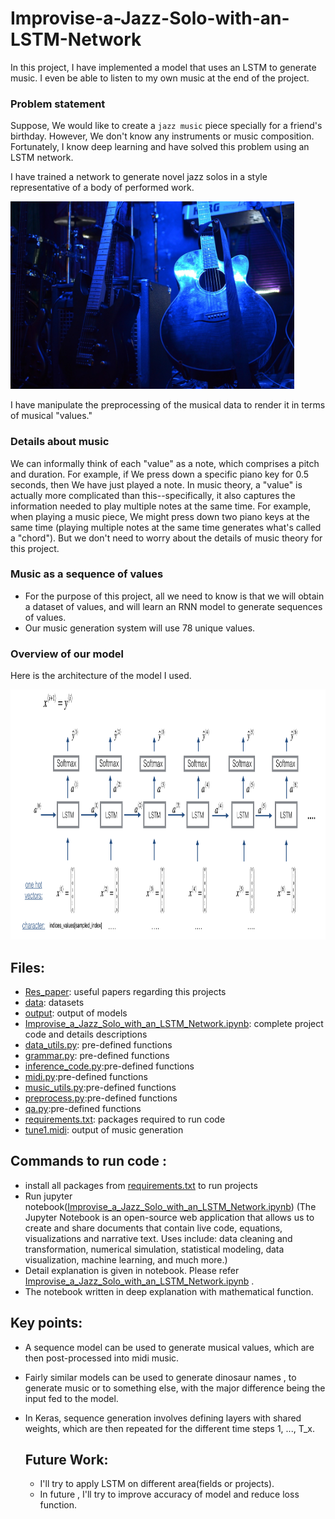 # Improvise-a-Jazz-Solo-with-an-LSTM-Network

In this project, I have implemented a model that uses an LSTM to generate music. I even be able to listen to my own music at the end of the project.

### Problem statement

Suppose, We would like to create a `jazz music` piece specially for a friend's birthday. 
However, We don't know any instruments or music composition. 
Fortunately, I know deep learning and have solved this problem using an LSTM network.  

I have trained a network to generate novel jazz solos in a style representative of a body of performed work.

<img src="images/jazz.jpg" style="width:450;height:300px;">

I have manipulate the preprocessing of the musical data to render it in terms of musical "values." 

### Details about music 
We can informally think of each "value" as a note, which comprises a pitch and duration. 
For example, if We press down a specific piano key for 0.5 seconds, then We have just played a note.
In music theory, a "value" is actually more complicated than this--specifically, it also captures the information needed to play multiple notes at the same time.
For example, when playing a music piece, We might press down two piano keys at the same time (playing multiple notes at the same time generates what's 
called a "chord"). But we don't need to worry about the details of music theory for this project. 

### Music as a sequence of values
* For the purpose of this project, all we need to know is that we will obtain a dataset of values, and will learn an RNN model to generate sequences of values. 
* Our music generation system will use 78 unique values. 

### Overview of our model

Here is the architecture of the model I used.

<img src="images/music_generation.png" style="width:600;height:400px;">

## Files:
- [Res_paper](Res_paper): useful papers regarding this projects
- [data](data): datasets
- [output](output): output of models
- [Improvise_a_Jazz_Solo_with_an_LSTM_Network.ipynb](Improvise_a_Jazz_Solo_with_an_LSTM_Network.ipynb): complete project code and details descriptions
- [data_utils.py](data_utils.py): pre-defined functions
- [grammar.py](grammar.py): pre-defined functions
- [inference_code.py](inference_code.py):pre-defined functions
- [midi.py](midi.py):pre-defined functions
- [music_utils.py](music_utils.py):pre-defined functions
- [preprocess.py](preprocess.py):pre-defined functions
- [qa.py](qa.py):pre-defined functions
- [requirements.txt](requirements.txt): packages required to run code
- [tune1.midi](tune1.midi): output of music generation

## Commands to run code :
- install all packages from [requirements.txt](requirements.txt) to run projects
- Run jupyter notebook([Improvise_a_Jazz_Solo_with_an_LSTM_Network.ipynb](Improvise_a_Jazz_Solo_with_an_LSTM_Network.ipynb)) 
  (The Jupyter Notebook is an open-source web application that allows us to create and share documents that contain live code, equations, 
  visualizations and narrative text. Uses include: data cleaning and transformation, numerical simulation, statistical modeling, data visualization, 
  machine learning, and much more.)
- Detail explanation is given in notebook. Please refer [Improvise_a_Jazz_Solo_with_an_LSTM_Network.ipynb](Improvise_a_Jazz_Solo_with_an_LSTM_Network.ipynb) .
- The notebook written in deep explanation with mathematical function.

## Key points:
- A sequence model can be used to generate musical values, which are then post-processed into midi music. 
- Fairly similar models can be used to generate dinosaur names , to generate music or to something else, with the major difference being the input fed to the model.  
- In Keras, sequence generation involves defining layers with shared weights, which are then repeated for the different time steps 1, ..., T_x. 
  
  
  ## Future Work:
  - I'll try to apply LSTM on different area(fields or projects).
  - In future , I'll try to improve accuracy of model and reduce loss function.







